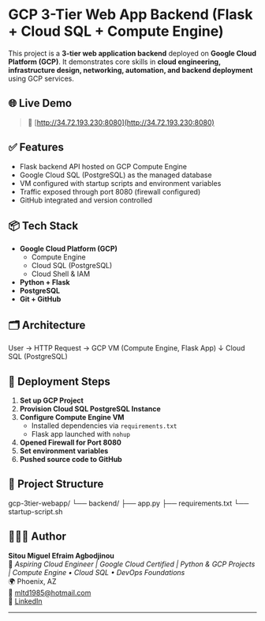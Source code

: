 # GCP 3-Tier Web App Backend (Flask + Cloud SQL + Compute Engine)

This project is a **3-tier web application backend** deployed on **Google Cloud Platform (GCP)**. It demonstrates core skills in **cloud engineering, infrastructure design, networking, automation, and backend deployment** using GCP services.

## 🌐 Live Demo

> 🔗 [http://34.72.193.230:8080](http://34.72.193.230:8080)

## ✅ Features

- Flask backend API hosted on GCP Compute Engine
- Google Cloud SQL (PostgreSQL) as the managed database
- VM configured with startup scripts and environment variables
- Traffic exposed through port 8080 (firewall configured)
- GitHub integrated and version controlled

## 📦 Tech Stack

- **Google Cloud Platform (GCP)**
  - Compute Engine
  - Cloud SQL (PostgreSQL)
  - Cloud Shell & IAM
- **Python + Flask**
- **PostgreSQL**
- **Git + GitHub**

## 🗂️ Architecture

User → HTTP Request → GCP VM (Compute Engine, Flask App)
↓
Cloud SQL (PostgreSQL)



## 🚀 Deployment Steps

1. **Set up GCP Project**
2. **Provision Cloud SQL PostgreSQL Instance**
3. **Configure Compute Engine VM**
   - Installed dependencies via `requirements.txt`
   - Flask app launched with `nohup`
4. **Opened Firewall for Port 8080**
5. **Set environment variables**
6. **Pushed source code to GitHub**

## 📁 Project Structure

gcp-3tier-webapp/
└── backend/
├── app.py
├── requirements.txt
└── startup-script.sh


## 👨🏽‍💻 Author

**Sitou Miguel Efraim Agbodjinou**  
🧠 *Aspiring Cloud Engineer | Google Cloud Certified | Python & GCP Projects | Compute Engine • Cloud SQL • DevOps Foundations*  
🌍 Phoenix, AZ  
📧 [mltd1985@hotmail.com](mailto:mltd1985@hotmail.com)  
🔗 [LinkedIn](https://www.linkedin.com/in/sitou-agbodjinou-96b120358/)

---

